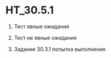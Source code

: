 # HT_30.5.1

1. Тест явные ожидания

2. Тест не явные ожидания

3. Задание 30.3.1 попытка выполнения
